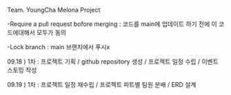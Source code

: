Team. YoungCha Melona Project

<role>

-Require a pull request bofore merging : 코드를 main에 업데이트 하기 전에 이 코드에대해서 모두가 동의 

-Lock branch : main 브랜치에서 푸시x

09.18 )
1차 : 프로젝트 기획 / github repository 생성 / 프로젝트 일정 수립 / 이벤트 스토밍 작성 

09.19 )
1차 : 프로젝트 일정 재수립 / 프로젝트 파트별 팀원 분배 / ERD 설계

